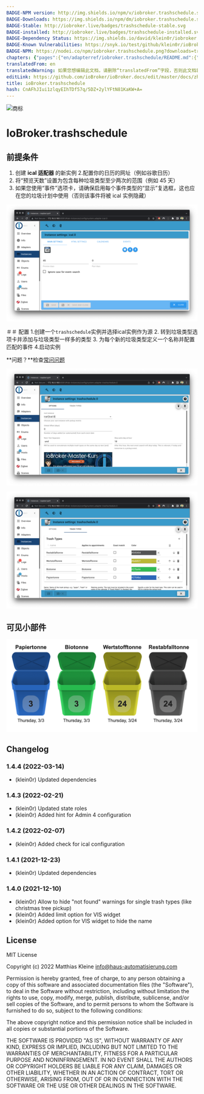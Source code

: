 ```yaml
---
BADGE-NPM version: http://img.shields.io/npm/v/iobroker.trashschedule.svg
BADGE-Downloads: https://img.shields.io/npm/dm/iobroker.trashschedule.svg
BADGE-Stable: http://iobroker.live/badges/trashschedule-stable.svg
BADGE-installed: http://iobroker.live/badges/trashschedule-installed.svg
BADGE-Dependency Status: https://img.shields.io/david/klein0r/iobroker.trashschedule.svg
BADGE-Known Vulnerabilities: https://snyk.io/test/github/klein0r/ioBroker.trashschedule/badge.svg
BADGE-NPM: https://nodei.co/npm/iobroker.trashschedule.png?downloads=true
chapters: {"pages":{"en/adapterref/iobroker.trashschedule/README.md":{"title":{"en":"ioBroker.trashschedule"},"content":"en/adapterref/iobroker.trashschedule/README.md"},"en/adapterref/iobroker.trashschedule/blockly.md":{"title":{"en":"ioBroker.trashschedule"},"content":"en/adapterref/iobroker.trashschedule/blockly.md"},"en/adapterref/iobroker.trashschedule/faq.md":{"title":{"en":"ioBroker.trashschedule"},"content":"en/adapterref/iobroker.trashschedule/faq.md"}}}
translatedFrom: en
translatedWarning: 如果您想编辑此文档，请删除“translatedFrom”字段，否则此文档将再次自动翻译
editLink: https://github.com/ioBroker/ioBroker.docs/edit/master/docs/zh-cn/adapterref/iobroker.trashschedule/README.md
title: ioBroker.trashschedule
hash: CnAFhJIui1zlqyEIhTDf57q/5DZ+2ylYFtN81KaKW+A=
---
```

![商标](../../../en/adapterref/iobroker.trashschedule/../../admin/trashschedule.png)

# IoBroker.trashschedule
## 前提条件
1. 创建 **ical 适配器** 的新实例
2.配置你的日历的网址（例如谷歌日历）
3. 将“预览天数”设置为包含每种垃圾类型至少两次的范围（例如 45 天）
4. 如果您使用“事件”选项卡，请确保启用每个事件类型的“显示”复选框，这也应在您的垃圾计划中使用（否则该事件将被 ical 实例隐藏）

![标准的](../../../en/adapterref/iobroker.trashschedule/./img/ical.png)

＃＃ 配置
1.创建一个```trashschedule```实例并选择ical实例作为源
2. 转到垃圾类型选项卡并添加与垃圾类型一样多的类型
3. 为每个新的垃圾类型定义一个名称并配置匹配的事件
4.启动实例

**问题？**检查[常问问题](./faq.md)

![垃圾时间表](../../../en/adapterref/iobroker.trashschedule/./img/trashschedule.png)

![垃圾计划类型](../../../en/adapterref/iobroker.trashschedule/./img/trashschedule_types.png)

## 可见小部件
![可见小部件](../../../en/adapterref/iobroker.trashschedule/./img/vis.png)

## Changelog

<!--
  Placeholder for the next version (at the beginning of the line):
  ### **WORK IN PROGRESS**
-->
### 1.4.4 (2022-03-14)

* (klein0r) Updated dependencies

### 1.4.3 (2022-02-21)

* (klein0r) Updated state roles
* (klein0r) Added hint for Admin 4 configuration

### 1.4.2 (2022-02-07)

* (klein0r) Added check for ical configuration

### 1.4.1 (2021-12-23)

* (klein0r) Updated dependencies

### 1.4.0 (2021-12-10)

* (klein0r) Allow to hide "not found" warnings for single trash types (like christmas tree pickup)
* (klein0r) Added limit option for VIS widget
* (klein0r) Added option for VIS widget to hide the name

## License

MIT License

Copyright (c) 2022 Matthias Kleine <info@haus-automatisierung.com>

Permission is hereby granted, free of charge, to any person obtaining a copy
of this software and associated documentation files (the "Software"), to deal
in the Software without restriction, including without limitation the rights
to use, copy, modify, merge, publish, distribute, sublicense, and/or sell
copies of the Software, and to permit persons to whom the Software is
furnished to do so, subject to the following conditions:

The above copyright notice and this permission notice shall be included in all
copies or substantial portions of the Software.

THE SOFTWARE IS PROVIDED "AS IS", WITHOUT WARRANTY OF ANY KIND, EXPRESS OR
IMPLIED, INCLUDING BUT NOT LIMITED TO THE WARRANTIES OF MERCHANTABILITY,
FITNESS FOR A PARTICULAR PURPOSE AND NONINFRINGEMENT. IN NO EVENT SHALL THE
AUTHORS OR COPYRIGHT HOLDERS BE LIABLE FOR ANY CLAIM, DAMAGES OR OTHER
LIABILITY, WHETHER IN AN ACTION OF CONTRACT, TORT OR OTHERWISE, ARISING FROM,
OUT OF OR IN CONNECTION WITH THE SOFTWARE OR THE USE OR OTHER DEALINGS IN THE
SOFTWARE.